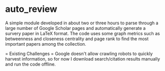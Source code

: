 # auto_review

A simple module developed in about two or three hours to parse through a large number of Google Scholar pages and automatically generate a survery paper in LaTeX format. The code uses some graph metrics such as betweenness and closeness centrality and page rank to find the most important papers among the collection.

= Existing Challenges =
Google doesn't allow crawling robots to quickly harvest information, so for now I download search/citation results manually and run the code offline.

